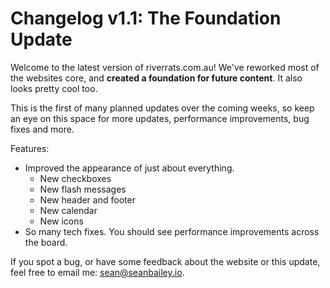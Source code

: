 # Changelog v1.1: The Foundation Update

Welcome to the latest version of riverrats.com.au! We've reworked most of the websites core, and **created a foundation for future content**. It also looks pretty cool too.

This is the first of many planned updates over the coming weeks, so keep an eye on this space for more updates, performance improvements, bug fixes and more.

Features: 
 * Improved the appearance of just about everything.
    * New checkboxes
    * New flash messages
    * New header and footer
    * New calendar
    * New icons
 * So many tech fixes. You should see performance improvements across the board.
 
If you spot a bug, or have some feedback about the website or this update, feel free to email me: [sean@seanbailey.io](mailto:sean@seanbailey.io).